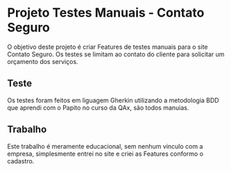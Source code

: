 # Projeto Testes Manuais - Contato Seguro

O objetivo deste projeto é criar Features de testes manuais para o site Contato Seguro. Os testes se limitam ao contato do cliente para solicitar um orçamento dos serviços. 

## Teste 

Os testes foram feitos em liguagem Gherkin utilizando a metodologia BDD que aprendi com o Papito no curso da QAx, são todos manuias.

## Trabalho

Este trabalho é meramente educacional, sem nenhum vinculo com a empresa, simplesmente entrei no site e criei as Features conformo o cadastro. 

